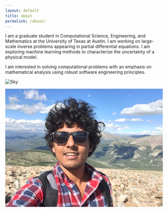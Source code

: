 ```yaml
---
layout: default
title: about
permalink: /about/
---
```


I am a graduate student in Computational Science, Engineering, and Mathematics at the University of Texas at Austin. I am working on large-scale inverse problems appearing in partial differential equations. I am exploring machine learning methods to characterize the uncertainty of a physical model.

I am interested in solving computational problems with an emphasis on mathematical analysis using robust software engineering principles. 

![Sky](/assets/images/sky.JPG)

![Me](/assets/images/me.JPG)

